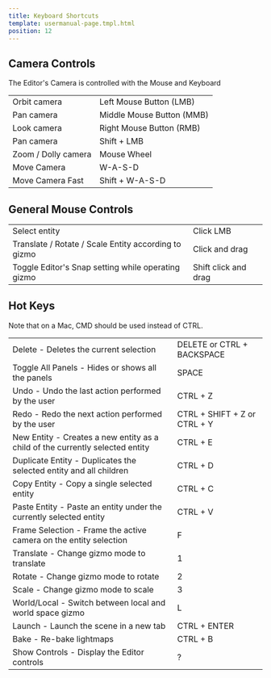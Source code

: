 ```yaml
---
title: Keyboard Shortcuts
template: usermanual-page.tmpl.html
position: 12
---
```


## Camera Controls

The Editor's Camera is controlled with the Mouse and Keyboard

<table class="head-column">
    <tr>
        <td>Orbit camera</td><td>Left Mouse Button (LMB)</td>
    </tr>
    <tr>
        <td>Pan camera</td><td>Middle Mouse Button (MMB)</td>
    </tr>
    <tr>
        <td>Look camera</td><td>Right Mouse Button (RMB)</td>
    </tr>
    <tr>
        <td>Pan camera</td><td>Shift + LMB</td>
    </tr>
    <tr>
        <td>Zoom / Dolly camera</td><td>Mouse Wheel</td>
    </tr>
    <tr>
        <td>Move Camera</td><td>W-A-S-D</td>
    </tr>
    <tr>
        <td>Move Camera Fast</td><td>Shift + W-A-S-D</td>
    </tr>
</table>

## General Mouse Controls

<table class="head-column">
    <tr>
        <td>Select entity</td><td>Click LMB</td>
    </tr>
    <tr>
        <td>Translate / Rotate / Scale Entity according to gizmo</td><td>Click and drag</td>
    </tr>
    <tr>
        <td>Toggle Editor's Snap setting while operating gizmo</td><td>Shift click and drag</td>
    </tr>
</table>

## Hot Keys

Note that on a Mac, CMD should be used instead of CTRL.

<table class="head-column">
    <tr>
        <td>Delete - Deletes the current selection</td><td>DELETE or CTRL + BACKSPACE</td>
    </tr>
    <tr>
        <td>Toggle All Panels - Hides or shows all the panels</td><td>SPACE</td>
    </tr>
    <tr>
        <td>Undo - Undo the last action performed by the user</td><td>CTRL + Z</td>
    </tr>
    <tr>
        <td>Redo - Redo the next action performed by the user</td><td>CTRL + SHIFT + Z or CTRL + Y</td>
    </tr>
    <tr>
        <td>New Entity - Creates a new entity as a child of the currently selected entity</td><td>CTRL + E</td>
    </tr>
    <tr>
        <td>Duplicate Entity - Duplicates the selected entity and all children</td><td>CTRL + D</td>
    </tr>
    <tr>
        <td>Copy Entity - Copy a single selected entity</td><td>CTRL + C</td>
    </tr>
    <tr>
        <td>Paste Entity - Paste an entity under the currently selected entity</td><td>CTRL + V</td>
    </tr>
    <tr>
        <td>Frame Selection - Frame the active camera on the entity selection</td><td>F</td>
    </tr>
    <tr>
        <td>Translate - Change gizmo mode to translate</td><td>1</td>
    </tr>
    <tr>
        <td>Rotate - Change gizmo mode to rotate</td><td>2</td>
    </tr>
    <tr>
        <td>Scale - Change gizmo mode to scale</td><td>3</td>
    </tr>
    <tr>
        <td>World/Local - Switch between local and world space gizmo</td><td>L</td>
    </tr>
    <tr>
        <td>Launch - Launch the scene in a new tab</td><td>CTRL + ENTER</td>
    </tr>
    <tr>
        <td>Bake - Re-bake lightmaps</td><td>CTRL + B</td>
    </tr>
    <tr>
        <td>Show Controls - Display the Editor controls</td><td>?</td>
    </tr>
</table>

